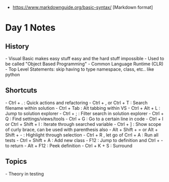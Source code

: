 - https://www.markdownguide.org/basic-syntax/ [Markdown format]
<h1>Day 1 Notes</h1>
<h2>History </h2>
<p>- Visual Basic makes easy stuff easy and the hard stuff impossible
    - Used to be called "Object Based Programming"
- Common Language Runtime (CLR)
- Top Level Statements: skip having to type namespace, class, etc.. like python
</p>

<h2> Shortcuts </h2>
<p>
- Ctrl + . : Quick actions and refactoring
- Ctrl + ,  or Ctrl + T : Search filename within solution
- Ctrl + Tab : Alt tabbing within VS
- Ctrl + Alt + L : Jump to solution explorer
- Ctrl + ; : Filter search in solution explorer
- Ctrl + Q : Find settings/views/tools 
- Ctrl + G : Go to a certain line in code
- Ctrl + I or Ctrl + Shift + I : Iterate through searched variable
- Ctrl + ] : Show scope of curly brace, can be used with parenthesis also
- Alt + Shift + = or Alt + Shift + - : Highlight through selection
- Ctrl + R , let go of Crrl + A : Run all tests
- Ctrl + Shift + A : Add new class 
- F12 : Jump to definition and Ctrl + - to return
- Alt + F12 : Peek definition
- Ctrl + K + S : Surround
</p>

<h2> Topics </h2>
- Theory in testing